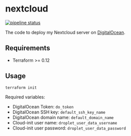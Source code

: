 # nextcloud

[![pipeline status](https://gitlab.com/Madh93/nextcloud/badges/master/pipeline.svg)](https://gitlab.com/Madh93/nextcloud/-/commits/master)

The code to deploy my Nextcloud server on [DigitalOcean](https://www.digitalocean.com).

## Requirements

- Terraform >= 0.12

## Usage

    terraform init

Required variables:

- DigitalOcean Token: `do_token`
- DigitalOcean SSH key: `default_ssh_key_name`
- DigitalOcean domain name: `default_domain_name`
- Cloud-init user name: `droplet_user_data_username`
- Cloud-init user password: `droplet_user_data_password`
